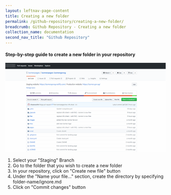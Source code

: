 ```yaml
---
layout: leftnav-page-content
title: Creating a new folder
permalink: /github-repository/creating-a-new-folder/
breadcrumb: Github Repository - Creating a new folder
collection_name: documentation
second_nav_title: "Github Repository"
---
```

#### **Step-by-step guide to create a new folder in your repository**
![Creating folder in your repository](/images/resources/creating-folder-in-your-repository.gif)

1. Select your "Staging" Branch
2. Go to the folder that you wish to create a new folder
3. In your repository, click on "Create new file" button
4. Under the "Name your file..." section, create the directory by specifying folder-name/ignore.md
5. Click on "Commit changes" button
